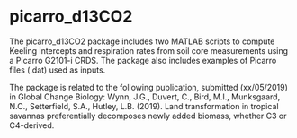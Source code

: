 # picarro_d13CO2

The picarro_d13CO2 package includes two MATLAB scripts to compute Keeling intercepts and respiration rates from soil core measurements using a Picarro G2101-i CRDS. The package also includes examples of Picarro files (.dat) used as inputs. 

The package is related to the following publication, submitted (xx/05/2019) in Global Change Biology: Wynn, J.G., Duvert, C., Bird, M.I., Munksgaard, N.C., Setterfield, S.A., Hutley, L.B. (2019). Land transformation in tropical savannas preferentially decomposes newly added biomass, whether C3 or C4-derived.

